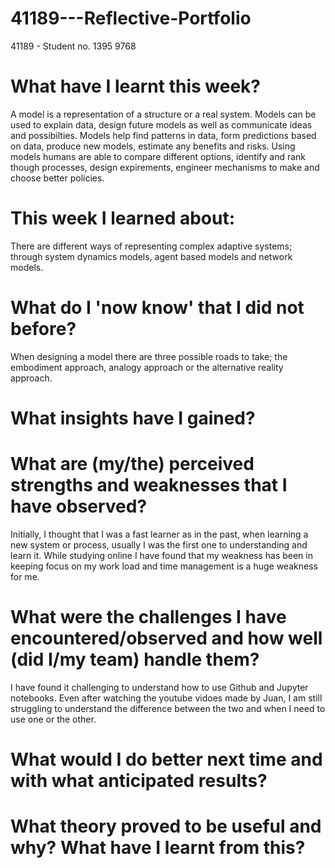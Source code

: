 # 41189---Reflective-Portfolio
41189 - Student no. 1395 9768

# What have I learnt this week?

A model is a representation of a structure or a real system. Models can be used to explain data, design future models as well as communicate ideas and possibilties. Models help find patterns in data, form predictions based on data, produce new models, estimate any benefits and risks. Using models humans are able to compare different options, identify and rank though processes, design expirements, engineer mechanisms to make and choose better policies. 

# This week I learned about:
There are different ways of representing complex adaptive systems; through system dynamics models, agent based models and network models. 

# What do I 'now know' that I did not before?
When designing a model there are three possible roads to take; the embodiment approach, analogy approach or the alternative reality approach. 

# What insights have I gained?

# What are (my/the) perceived strengths and weaknesses that I have observed?

Initially, I thought that I was a fast learner as in the past, when learning a new system or process, usually I was the first one to understanding and learn it. While studying online I have found that my weakness has been in keeping focus on my work load and time management is a huge weakness for me. 

# What were the challenges I have encountered/observed and how well (did I/my team) handle them?
I have found it challenging to understand how to use Github and Jupyter notebooks. Even after watching the youtube vidoes made by Juan, I am still struggling to understand the difference between the two and when I need to use one or the other. 

# What would I do better next time and with what anticipated results?


# What theory proved to be useful and why? What have I learnt from this?
